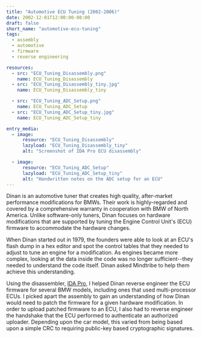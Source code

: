 ```yaml
---
title: "Automotive ECU Tuning (2002-2006)"
date: 2002-12-01T12:00:00-08:00
draft: false
short_name: "automotive-ecu-tuning"
tags:
  - assembly
  - automotive
  - firmware
  - reverse engineering

resources:
  - src: "ECU_Tuning_Disassembly.png"
    name: ECU_Tuning_Disassembly
  - src: "ECU_Tuning_Disassembly_tiny.jpg"
    name: ECU_Tuning_Disassembly_tiny

  - src: "ECU_Tuning_ADC_Setup.png"
    name: ECU_Tuning_ADC_Setup
  - src: "ECU_Tuning_ADC_Setup_tiny.jpg"
    name: ECU_Tuning_ADC_Setup_tiny

entry_media:
  - image:
      resource: "ECU_Tuning_Disassembly"
      lazyload: "ECU_Tuning_Disassembly_tiny"
      alt: "Screenshot of IDA Pro ECU disassembly"

  - image:
      resource: "ECU_Tuning_ADC_Setup"
      lazyload: "ECU_Tuning_ADC_Setup_tiny"
      alt: "Handwritten notes on the ADC setup for an ECU"
---
```

Dinan is an automotive tuner that creates high quality, after-market performance modifications for
BMWs. Their work is highly-regarded and covered by a comprehensive warranty in cooperation with BMW
of North America. Unlike software-only tuners, Dinan focuses on hardware modifications that are
supported by tuning the Engine Control Unit's (ECU) firmware to accommodate the hardware
changes.

When Dinan started out in 1979, the founders were able to look at an ECU's flash dump in a hex editor
and spot the control tables that they needed to adjust to tune an engine for a modification. As
engines became more complex, looking at the data inside the code was no longer sufficient--they
needed to understand the code itself. Dinan asked Mindtribe to help them achieve this
understanding.

Using the disassembler, [IDA Pro](https://www.hex-rays.com/products/ida/index.shtml), I helped Dinan reverse engineer the ECU firmware for several BMW models, including ones that used multi-processor ECUs. I picked apart the assembly to gain an understanding of how Dinan would need to patch the firmware for a given hardware modification. In order to upload patched firmware to an ECU, I also had to reverse engineer the handshake that the ECU performed to authenticate an authorized uploader. Depending upon the car model, this varied from being based upon a simple CRC to requiring public-key based cryptographic signatures.
